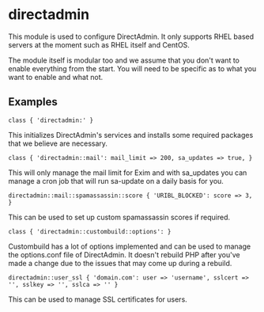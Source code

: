 # directadmin

This module is used to configure DirectAdmin. It only supports RHEL based
servers at the moment such as RHEL itself and CentOS. 

The module itself is modular too and we assume that you don't want to enable
everything from the start. You will need to be specific as to what you want
to enable and what not.

## Examples

```
class { 'directadmin:' }
```

This initializes DirectAdmin's services and installs some required
packages that we believe are necessary.  

```
class { 'directadmin::mail': mail_limit => 200, sa_updates => true, }
```

This will only manage the mail limit for Exim and with sa_updates you can
manage a cron job that will run sa-update on a daily basis for you.

```
directadmin::mail::spamassassin::score { 'URIBL_BLOCKED': score => 3, }
```

This can be used to set up custom spamassassin scores if required. 

```
class { 'directadmin::custombuild::options': }
```

Custombuild has a lot of options implemented and can be used to manage
the options.conf file of DirectAdmin. It doesn't rebuild PHP after you've made
a change due to the issues that may come up during a rebuild.

```
directadmin::user_ssl { 'domain.com': user => 'username', sslcert => '', sslkey => '', sslca => '' }
```

This can be used to manage SSL certificates for users. 
